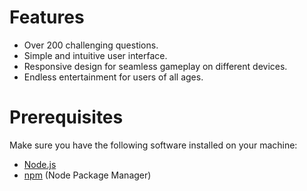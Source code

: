 # Features

- Over 200 challenging questions.
- Simple and intuitive user interface.
- Responsive design for seamless gameplay on different devices.
- Endless entertainment for users of all ages.

# Prerequisites

Make sure you have the following software installed on your machine:

- [Node.js](https://nodejs.org/)
- [npm](https://www.npmjs.com/) (Node Package Manager)
